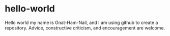 # hello-world

Hello world my name is Gnat-Ham-Nail, and I am using github to create a repository. Advice, constructive criticism, and encouragement are welcome.
